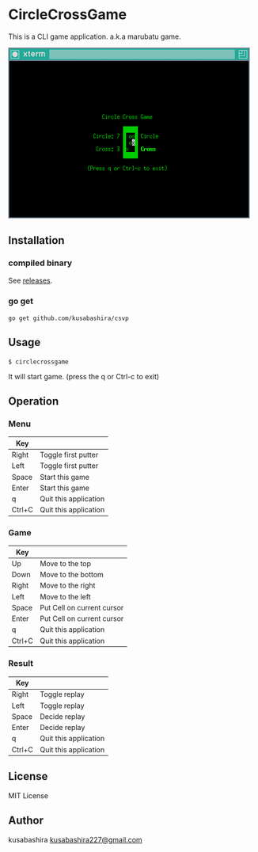 CircleCrossGame
===============

This is a CLI game application.
a.k.a marubatu game.

![screenshot](https://raw.githubusercontent.com/kusabashira/ss/master/circlecrossgame/app.png)

Installation
------------

### compiled binary

See [releases](https://github.com/kusabashira/csvp/releases).

### go get

```
go get github.com/kusabashira/csvp
```

Usage
-----

```
$ circlecrossgame
```

It will start game.
(press the q or Ctrl-c to exit)

Operation
---------

### Menu

| Key    |                       |
|--------|-----------------------|
| Right  | Toggle first putter   |
| Left   | Toggle first putter   |
| Space  | Start this game       |
| Enter  | Start this game       |
| q      | Quit this application |
| Ctrl+C | Quit this application |

### Game

| Key    |                            |
|--------|----------------------------|
| Up     | Move to the top            |
| Down   | Move to the bottom         |
| Right  | Move to the right          |
| Left   | Move to the left           |
| Space  | Put Cell on current cursor |
| Enter  | Put Cell on current cursor |
| q      | Quit this application      |
| Ctrl+C | Quit this application      |

### Result

| Key    |                       |
|--------|-----------------------|
| Right  | Toggle replay         |
| Left   | Toggle replay         |
| Space  | Decide replay         |
| Enter  | Decide replay         |
| q      | Quit this application |
| Ctrl+C | Quit this application |

License
-------

MIT License

Author
------

kusabashira <kusabashira227@gmail.com>
